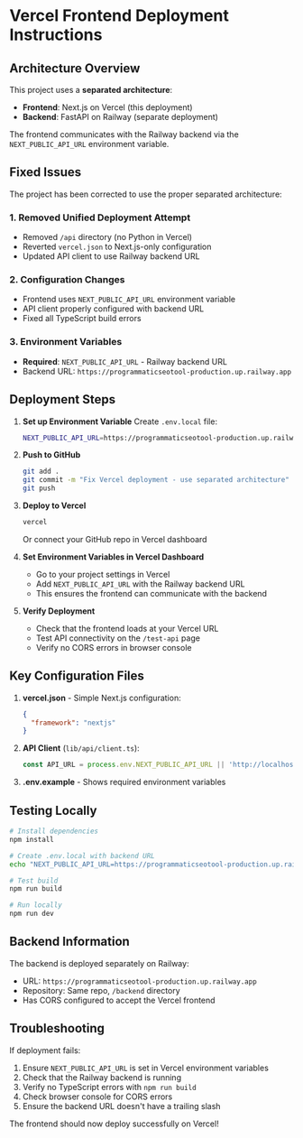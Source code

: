 # Vercel Frontend Deployment Instructions

## Architecture Overview

This project uses a **separated architecture**:
- **Frontend**: Next.js on Vercel (this deployment)
- **Backend**: FastAPI on Railway (separate deployment)

The frontend communicates with the Railway backend via the `NEXT_PUBLIC_API_URL` environment variable.

## Fixed Issues

The project has been corrected to use the proper separated architecture:

### 1. Removed Unified Deployment Attempt
- Removed `/api` directory (no Python in Vercel)
- Reverted `vercel.json` to Next.js-only configuration
- Updated API client to use Railway backend URL

### 2. Configuration Changes
- Frontend uses `NEXT_PUBLIC_API_URL` environment variable
- API client properly configured with backend URL
- Fixed all TypeScript build errors

### 3. Environment Variables
- **Required**: `NEXT_PUBLIC_API_URL` - Railway backend URL
- Backend URL: `https://programmaticseotool-production.up.railway.app`

## Deployment Steps

1. **Set up Environment Variable**
   Create `.env.local` file:
   ```bash
   NEXT_PUBLIC_API_URL=https://programmaticseotool-production.up.railway.app
   ```

2. **Push to GitHub**
   ```bash
   git add .
   git commit -m "Fix Vercel deployment - use separated architecture"
   git push
   ```

3. **Deploy to Vercel**
   ```bash
   vercel
   ```
   Or connect your GitHub repo in Vercel dashboard

4. **Set Environment Variables in Vercel Dashboard**
   - Go to your project settings in Vercel
   - Add `NEXT_PUBLIC_API_URL` with the Railway backend URL
   - This ensures the frontend can communicate with the backend

5. **Verify Deployment**
   - Check that the frontend loads at your Vercel URL
   - Test API connectivity on the `/test-api` page
   - Verify no CORS errors in browser console

## Key Configuration Files

1. **vercel.json** - Simple Next.js configuration:
   ```json
   {
     "framework": "nextjs"
   }
   ```

2. **API Client** (`lib/api/client.ts`):
   ```typescript
   const API_URL = process.env.NEXT_PUBLIC_API_URL || 'http://localhost:8000';
   ```

3. **.env.example** - Shows required environment variables

## Testing Locally

```bash
# Install dependencies
npm install

# Create .env.local with backend URL
echo "NEXT_PUBLIC_API_URL=https://programmaticseotool-production.up.railway.app" > .env.local

# Test build
npm run build

# Run locally
npm run dev
```

## Backend Information

The backend is deployed separately on Railway:
- URL: `https://programmaticseotool-production.up.railway.app`
- Repository: Same repo, `/backend` directory
- Has CORS configured to accept the Vercel frontend

## Troubleshooting

If deployment fails:
1. Ensure `NEXT_PUBLIC_API_URL` is set in Vercel environment variables
2. Check that the Railway backend is running
3. Verify no TypeScript errors with `npm run build`
4. Check browser console for CORS errors
5. Ensure the backend URL doesn't have a trailing slash

The frontend should now deploy successfully on Vercel!